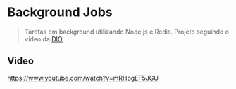# Background Jobs

> Tarefas em background utilizando Node.js e Redis. Projeto seguindo o video da [DIO]

## Video

https://www.youtube.com/watch?v=mRHpgEF5JGU

[dio]: https://digitalinnovation.one/
